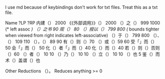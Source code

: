 I use md because of keybindings don't work for txt files. Treat this as a txt file.

Name ?LP ?RP
内建（）   2000
《《外部调用》》（） 2000
（）之（） 999 1000 (* left assoc *)
（）之书   90
观（）     80
（）授以（） 799 800 (* bounds tighter when viewed from right indicates left-associative)
（）于（） 799 800
（）、（） 109 110
（），（） 89 90
有（）则（）70
（）或（）59 60
受「」而（） 50
会「」而（） 50
化（）者「」而（）40
化（）而（）40
若（）则（）否则（）60
（）者（） 10 10
（）乃（） 10 10
（）立（） 10 10
（）也    5
鉴（）而
术（）盖谓（）也


Other Reductions
（）。   Reduces anything >= 0